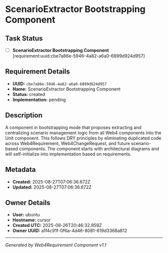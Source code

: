# ScenarioExtractor Bootstrapping Component

## Task Status
- [ ] **ScenarioExtractor Bootstrapping Component** [requirement:uuid:cbe7a86e-5946-4a82-a6a0-6899d924d957]

## Requirement Details

- **UUID:** `cbe7a86e-5946-4a82-a6a0-6899d924d957`
- **Name:** ScenarioExtractor Bootstrapping Component
- **Status:** created
- **Implementation:** pending

## Description

A component in bootstrapping mode that proposes extracting and centralizing scenario management logic from all Web4 components into the Unit component. This follows DRY principles by eliminating duplicated code across Web4Requirement, Web4ChangeRequest, and future scenario-based components. The component starts with architectural diagrams and will self-initialize into implementation based on requirements.

## Metadata

- **Created:** 2025-08-27T07:06:36.672Z
- **Updated:** 2025-08-27T07:06:36.672Z

## Owner Details

- **User:** ubuntu
- **Hostname:** cursor
- **Created UTC:** 2025-08-26T20:46:32.959Z
- **Owner UUID:** a1f4c91f-0f6a-4d46-8081-619d3368a812

---

*Generated by Web4Requirement Component v1.1*